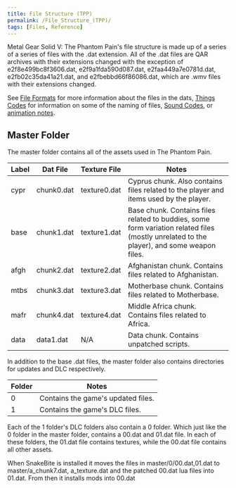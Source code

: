 ```yaml
---
title: File Structure (TPP)
permalink: /File_Structure_(TPP)/
tags: [Files, Reference]
---
```


Metal Gear Solid V: The Phantom Pain's file structure is made up of a
series of a series of files with the .dat extension. All of the .dat
files are QAR archives with their extensions changed with the exception
of e2f8e499bc8f3606.dat, e2f9a1fda590d087.dat, e2faa449a7e0781d.dat,
e2fb02c35da41a21.dat, and e2fbebbd66f86086.dat, which are .wmv files
with their extensions changed.

See [File Formats](/File_Formats "wikilink") for
more information about the files in the dats, [Things
Codes](/Things_Codes "wikilink") for information on some of the naming
of files, [Sound Codes](/Sound_Codes "wikilink"), or [animation
notes](https://chocmake.github.io/guides/mgsv-adding-player-motions/#resources).

## Master Folder

The master folder contains all of the assets used in The Phantom Pain.

| Label | Dat File   | Texture File | Notes                                                                                                                                     |
| ----- | ---------- | ------------ | ----------------------------------------------------------------------------------------------------------------------------------------- |
| cypr  | chunk0.dat | texture0.dat | Cyprus chunk. Also contains files related to the player and items used by the player.                                                     |
| base  | chunk1.dat | texture1.dat | Base chunk. Contains files related to buddies, some form variation related files (mostly unrelated to the player), and some weapon files. |
| afgh  | chunk2.dat | texture2.dat | Afghanistan chunk. Contains files related to Afghanistan.                                                                                 |
| mtbs  | chunk3.dat | texture3.dat | Motherbase chunk. Contains files related to Motherbase.                                                                                   |
| mafr  | chunk4.dat | texture4.dat | Middle Africa chunk. Contains files related to Africa.                                                                                    |
| data  | data1.dat  | N/A          | Data chunk. Contains unpatched scripts.                                                                                                   |

In addition to the base .dat files, the master folder also contains
directories for updates and DLC respectively.

| Folder | Notes                              |
| ------ | ---------------------------------- |
| 0      | Contains the game's updated files. |
| 1      | Contains the game's DLC files.     |

Each of the 1 folder's DLC folders also contain a 0 folder. Which just
like the 0 folder in the master folder, contains a 00.dat and 01.dat
file. In each of these folders, the 01.dat file contains textures, while
the 00.dat file contains all other assets.

When SnakeBite is installed it moves the files in master/0/00.dat,01.dat
to master/a_chunk7.dat, a_texture.dat and the patched 00.dat lua files
into 01.dat. From then it installs mods into 00.dat
